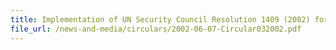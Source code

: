 ```yaml
---
title: Implementation of UN Security Council Resolution 1409 (2002) for the Export of Humanitarian Supplies to Iraq
file_url: /news-and-media/circulars/2002-06-07-Circular032002.pdf
---
```

